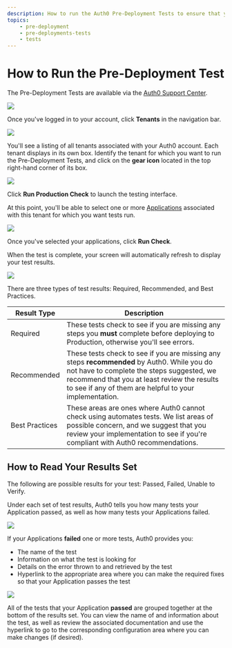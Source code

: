 ```yaml
---
description: How to run the Auth0 Pre-Deployment Tests to ensure that your Applications are production-ready
topics:
    - pre-deployment
    - pre-deployments-tests
    - tests
---
```


# How to Run the Pre-Deployment Test

The Pre-Deployment Tests are available via the [Auth0 Support Center](${env.DOMAIN_URL_SUPPORT}).

![](/media/articles/support/pre-deployment-tests/support-home.png)

Once you've logged in to your account, click **Tenants** in the navigation bar.

![](/media/articles/support/pre-deployment-tests/tenants.png)

You'll see a listing of all tenants associated with your Auth0 account. Each tenant displays in its own box. Identify the tenant for which you want to run the Pre-Deployment Tests, and click on the **gear icon** located in the top right-hand corner of its box.

![](/media/articles/support/pre-deployment-tests/tenants-tests.png)

Click **Run Production Check** to launch the testing interface.

At this point, you'll be able to select one or more [Applications](/applications) associated with this tenant for which you want tests run.

![](/media/articles/support/pre-deployment-tests/choose-clients.png)

Once you've selected your applications, click **Run Check**.

When the test is complete, your screen will automatically refresh to display your test results. 

![](/media/articles/support/pre-deployment-tests/results.png)

There are three types of test results: Required, Recommended, and Best Practices.

| Result Type | Description |
| ----------- | ----------- |
| Required | These tests check to see if you are missing any steps you **must** complete before deploying to Production, otherwise you'll see errors. |
| Recommended | These tests check to see if you are missing any steps **recommended** by Auth0. While you do not have to complete the steps suggested, we recommend that you at least review the results to see if any of them are helpful to your implementation.
| Best Practices | These areas are ones where Auth0 cannot check using automates tests. We list areas of possible concern, and we suggest that you review your implementation to see if you're compliant with Auth0 recommendations. |

## How to Read Your Results Set

The following are possible results for your test: Passed, Failed, Unable to Verify.

Under each set of test results, Auth0 tells you how many tests your Application passed, as well as how many tests your Applications failed.

![](/media/articles/support/pre-deployment-tests/reading-results.png)

If your Applications **failed** one or more tests, Auth0 provides you:

* The name of the test
* Information on what the test is looking for
* Details on the error thrown to and retrieved by the test
* Hyperlink to the appropriate area where you can make the required fixes so that your Application passes the test

![](/media/articles/support/pre-deployment-tests/detailed-results.png)

All of the tests that your Application **passed** are grouped together at the bottom of the results set. You can view the name of and information about the test, as well as review the associated documentation and use the hyperlink to go to the corresponding configuration area where you can make changes (if desired).
